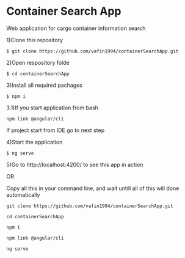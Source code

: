 # Container Search App
Web application for cargo container information search 

1)Clone this repository

`$ git clone https://github.com/vafin1994/containerSearchApp.git`

2)Open respository folde

`$ cd containerSearchApp`

3)Install all required pachages

`$ npm i`

3.1)If you start application from bash

`npm link @angular/cli`

If project start from IDE go to next step

4)Start the application

`$ ng serve`

5)Go to http://localhost:4200/ to see this app in action

OR

Copy all this in your command line, and wait untill all of this will done automatically

`git clone https://github.com/vafin1994/containerSearchApp.git`

`cd containerSearchApp`

`npm i`

`npm link @angular/cli`

`ng serve`


